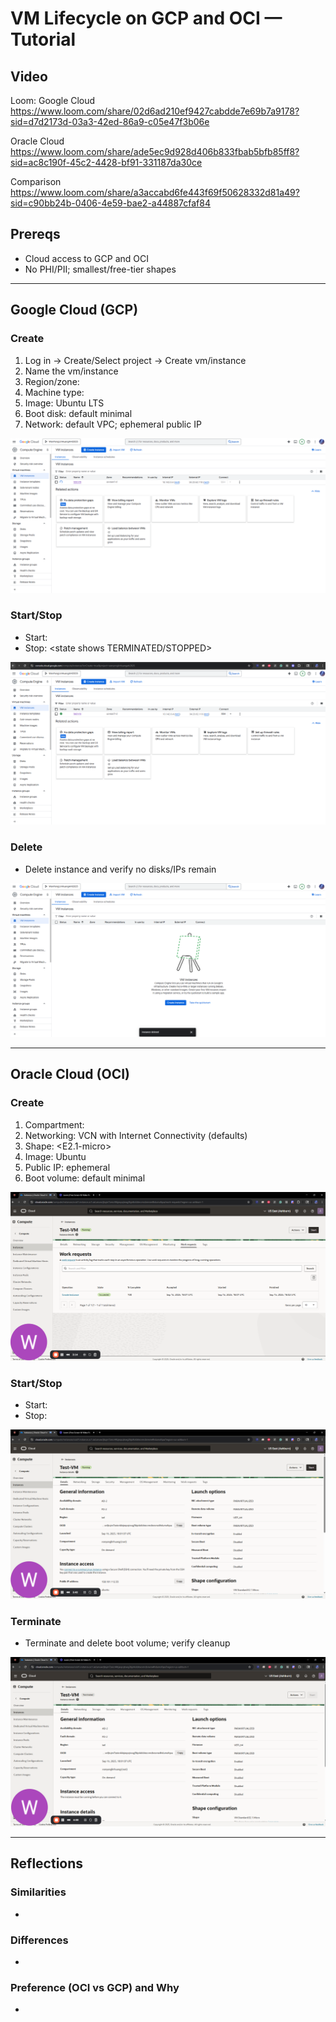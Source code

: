# VM Lifecycle on GCP and OCI — Tutorial

## Video
Loom: Google Cloud <https://www.loom.com/share/02d6ad210ef9427cabdde7e69b7a9178?sid=d7d2173d-03a3-42ed-86a9-c05e47f3b06e>

Oracle Cloud <https://www.loom.com/share/ade5ec9d928d406b833fbab5bfb85ff8?sid=ac8c190f-45c2-4428-bf91-331187da30ce>

Comparison <https://www.loom.com/share/a3accabd6fe443f69f50628332d81a49?sid=c90bb24b-0406-4e59-bae2-a44887cfaf84>


## Prereqs
- Cloud access to GCP and OCI
- No PHI/PII; smallest/free-tier shapes

---

## Google Cloud (GCP)
### Create
1. Log in → Create/Select project → Create vm/instance
2. Name the vm/instance
3. Region/zone: <us-east1> 
4. Machine type: <E2-micro>
5. Image: Ubuntu LTS
6. Boot disk: default minimal
7. Network: default VPC; ephemeral public IP

![GCP create](images/Google-create.png)

### Start/Stop
- Start: <state shows RUNNING>
- Stop: <state shows TERMINATED/STOPPED>

![GCP running](images/Google-running.png)

### Delete
- Delete instance and verify no disks/IPs remain

![GCP cleaned](images/Google-terminate.png)

---

## Oracle Cloud (OCI)
### Create
1. Compartment: <root>
2. Networking: VCN with Internet Connectivity (defaults)
3. Shape: <E2.1-micro>
4. Image: Ubuntu
5. Public IP: ephemeral
6. Boot volume: default minimal

![OCI create](images/Oracle-create.png)

### Start/Stop
- Start: <state shows RUNNING>
- Stop: <state shows STOPPED>

![OCI running](images/Oracle-running.png)

### Terminate
- Terminate and delete boot volume; verify cleanup

![OCI cleaned](images/Oracle-terminate.png)

---

## Reflections
### Similarities
- <brief bullets>

### Differences
- <brief bullets>

### Preference (OCI vs GCP) and Why
- <one short paragraph>
